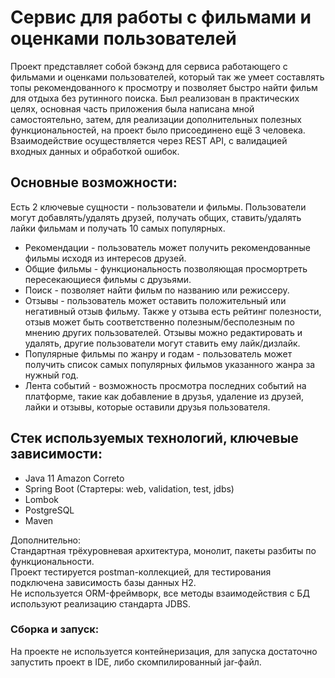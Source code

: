 # Сервис для работы с фильмами и оценками пользователей
Проект представляет собой бэкэнд для сервиса работающего с фильмами и оценками пользователей, который так же умеет составлять топы рекомендованного к просмотру и позволяет быстро найти фильм для отдыха без рутинного поиска. 
Был реализован в практических целях, основная часть приложения была написана мной самостоятельно, затем, для реализации дополнительных полезных функциональностей, на проект было присоединено ещё 3 человека. Взаимодействие осуществляется через REST API, с валидацией входных данных и обработкой ошибок.

## Оcновные возможности: 
Есть 2 ключевые сущности - пользователи и фильмы. Пользователи могут добавлять/удалять друзей, получать общих, ставить/удалять лайки фильмам и получать 10 самых популярных. </br>
- Рекомендации - пользователь может получить рекомендованные фильмы исходя из интересов друзей. </br>
- Общие фильмы - функциональность позволяющая просмортреть пересекающиеся фильмы с друзьями. </br>
- Поиск - позволяет найти фильм по названию или режиссеру. </br>
- Отзывы - пользователь может оставить положительный или негативный отзыв фильму. Также у отзыва есть рейтинг полезности, отзыв может быть соответственно полезным/бесполезным по мнению других пользователей. Отзывы можно редактировать и удалять, другие пользователи могут ставить ему лайк/дизлайк. </br>
- Популярные фильмы по жанру и годам - пользователь может получить список самых популярных фильмов указанного жанра за нужный год. </br>
- Лента событий - возможность просмотра последних событий на платформе, такие как добавление в друзья, удаление из друзей, лайки и отзывы, которые оставили друзья пользователя. </br>


## Стек используемых технологий, ключевые зависимости:
- Java 11 Amazon Correto
- Spring Boot (Cтартеры: web, validation, test, jdbs)
- Lombok
- PostgreSQL
- Maven

Дополнительно: </br>
Стандартная трёхуровневая архитектура, монолит, пакеты разбиты по функциональности. </br>
Проект тестируется postman-коллекцией, для тестирования подключена зависимость базы данных H2. </br>
Не используется ORM-фреймворк, все методы взаимодействия с БД используют реализацию стандарта JDBS. </br>

### Сборка и запуск:
На проекте не используется контейнеризация, для запуска достаточно запустить проект в IDE, либо скомпилированный jar-файл.
